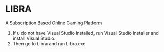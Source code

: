 # LIBRA
A Subscription Based Online Gaming Platform
1. If u do not have Visual Studio installed, 
   run Visual Studio Installer and install Visual Studio.
2. Then go to Libra and run Libra.exe
